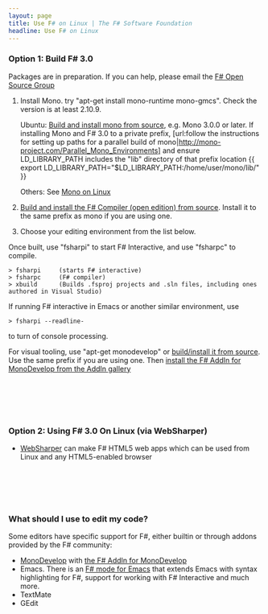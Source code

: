 ```yaml
---
layout: page
title: Use F# on Linux | The F# Software Foundation
headline: Use F# on Linux
---
```



### Option 1: Build F# 3.0 

Packages are in preparation. If you can help, please email the [F# Open Source Group](http://fsharp.github.com)

1. Install Mono. try "apt-get install mono-runtime mono-gmcs". Check the version is at least 2.10.9.
  
   Ubuntu: [Build and install mono from source](http://github.com/mono/mono), e.g. Mono 3.0.0 or later. If installing Mono and F# 3.0 to a private prefix, [url:follow the instructions for setting up paths for a parallel build of mono|http://mono-project.com/Parallel_Mono_Environments] and ensure LD_LIBRARY_PATH includes the "lib" directory of that prefix location {{   export LD_LIBRARY_PATH="$LD_LIBRARY_PATH:/home/user/mono/lib/"  }}

   Others: See [Mono on Linux](http://mono-project.com)

2. [Build and install the F# Compiler (open edition) from source](http://github.com/fsharp/fsharp). Install it to the same prefix as mono if you are using one.
3. Choose your editing environment from the list below.

Once built, use "fsharpi" to start F# Interactive, and use "fsharpc" to compile. 

    > fsharpi     (starts F# interactive)
    > fsharpc     (F# compiler)
    > xbuild      (Builds .fsproj projects and .sln files, including ones authored in Visual Studio)


If running F# interactive in Emacs or another similar environment, use 

    > fsharpi --readline- 

to turn of console processing.

For visual tooling, use "apt-get monodevelop" or [build/install it from source](http://github.com/mono/monodevelop).
Use the same prefix if you are using one. Then [install the F# AddIn for MonoDevelop from the AddIn gallery](http://fsharp.github.com/fsharpbinding) 

<br> </br>
<br> </br>

### Option 2: Using F# 3.0 On Linux (via WebSharper) 
* [WebSharper](http://www.websharper.com) can make F# HTML5 web apps which can be used from Linux and any HTML5-enabled browser

<br> </br>
<br> </br>

### What should I use to edit my code?

Some editors have specific support for F#, either builtin or through addons provided by the F# community: 
* [MonoDevelop](http://monodevelop.com) with [the F# AddIn for MonoDevelop](http://fsharp.github.com/fsharpbinding)
* Emacs. There is an [F# mode for Emacs](http://fsharp.github.com/fsharpbinding/) that extends Emacs with syntax highlighting for F#, support for working with F# Interactive and much more.
* TextMate 
* GEdit 

